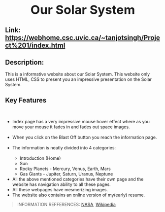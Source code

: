 <div style="text-align: center">
    <h1 style="text-weight: bold; font-size:40px">Our Solar System</h1>
</div>

## Link: https://webhome.csc.uvic.ca/~tanjotsingh/Project%201/index.html

## Description:

This is a informative website about our Solar System. This website only uses HTML, CSS to present you an impressive presentation on the Solar System. 

## Key Features

<br>

* Index page has a very impressive mouse hover effect where as you move your mouse it fades in and fades out space images.<br><br>
* When you click on the Blast Off button you reach the information page.<br><br>
* The information is neatly divided into 4 categories:<br><br>
    - Introduction (Home)
    - Sun
    - Rocky Planets - Mercury, Venus, Earth, Mars
    - Gas Giants - Jupiter, Saturn, Uranus, Neptune
* All the above mentioned categories have their own page and the website has navigation ability to all these pages.
* All these webpages have mesmerizing images.
* The website also contains an online version of my(early) resume.

> INFORMATION REFFERENCES: <a href="https://www.nasa.gov/">NASA</a>, <a href="https://www.wikipedia.com">Wikipedia</a>
